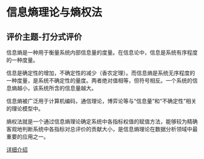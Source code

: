 # 信息熵理论与熵权法

## 评价主题-打分式评价

信息熵是一种用于衡量系统内部信息量的度量。在信息论中，信息是系统有序程度的一种度量。

信息是确定性的增加，不确定性的减少（香农定理）。而信息熵是系统无序程度的一种度量，是系统不确定性的量度。两者绝对值相等，但符号相反。一个系统的信息熵越小，该系统所含的信息量越大。

信息熵被广泛用于计算机编码，通信理论，博弈论等与“信息量”和“不确定性”相关的理论模型中。

熵权法就是一个通过信息熵理论确定系统中各指标权值的赋值方法，能够较为精确客观地判断系统中各指标对总评价的贡献大小，是信息熵理论在数据分析领域中最重要的应用之一。

[详细介绍](https://www.cnblogs.com/-oreo/p/10328465.html)
